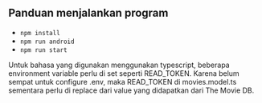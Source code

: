 ## Panduan menjalankan program
- `npm install`
- `npm run android`
- `npm run start`

Untuk bahasa yang digunakan menggunakan typescript, beberapa environment variable perlu di set seperti READ_TOKEN. Karena belum sempat untuk configure .env, maka READ_TOKEN di movies.model.ts sementara perlu di replace dari value yang didapatkan dari The Movie DB.